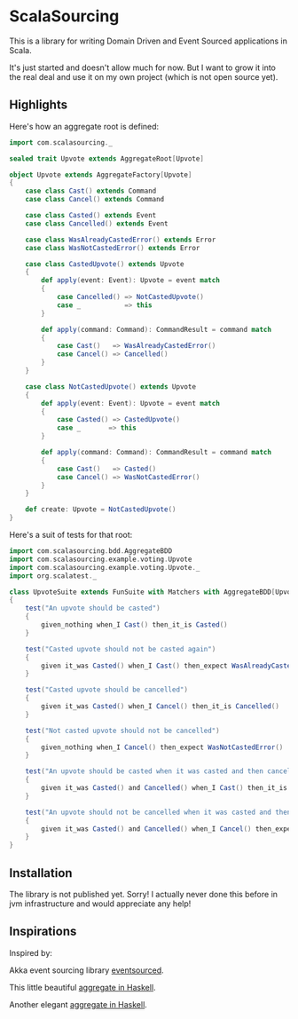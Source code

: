 # ScalaSourcing

This is a library for writing Domain Driven and Event Sourced applications in Scala.

It's just started and doesn't allow much for now. But I want to grow it into the real deal and use it on my own project (which is not open source yet).


## Highlights

Here's how an aggregate root is defined:

```scala
import com.scalasourcing._

sealed trait Upvote extends AggregateRoot[Upvote]

object Upvote extends AggregateFactory[Upvote]
{
    case class Cast() extends Command
    case class Cancel() extends Command

    case class Casted() extends Event
    case class Cancelled() extends Event

    case class WasAlreadyCastedError() extends Error
    case class WasNotCastedError() extends Error

    case class CastedUpvote() extends Upvote
    {
        def apply(event: Event): Upvote = event match
        {
            case Cancelled() => NotCastedUpvote()
            case _           => this
        }

        def apply(command: Command): CommandResult = command match
        {
            case Cast()   => WasAlreadyCastedError()
            case Cancel() => Cancelled()
        }
    }

    case class NotCastedUpvote() extends Upvote
    {
        def apply(event: Event): Upvote = event match
        {
            case Casted() => CastedUpvote()
            case _       => this
        }

        def apply(command: Command): CommandResult = command match
        {
            case Cast()   => Casted()
            case Cancel() => WasNotCastedError()
        }
    }

    def create: Upvote = NotCastedUpvote()
}
```

Here's a suit of tests for that root:

```scala
import com.scalasourcing.bdd.AggregateBDD
import com.scalasourcing.example.voting.Upvote
import com.scalasourcing.example.voting.Upvote._
import org.scalatest._

class UpvoteSuite extends FunSuite with Matchers with AggregateBDD[Upvote]
{
    test("An upvote should be casted")
    {
        given_nothing when_I Cast() then_it_is Casted()
    }

    test("Casted upvote should not be casted again")
    {
        given it_was Casted() when_I Cast() then_expect WasAlreadyCastedError()
    }

    test("Casted upvote should be cancelled")
    {
        given it_was Casted() when_I Cancel() then_it_is Cancelled()
    }

    test("Not casted upvote should not be cancelled")
    {
        given_nothing when_I Cancel() then_expect WasNotCastedError()
    }

    test("An upvote should be casted when it was casted and then cancelled")
    {
        given it_was Casted() and Cancelled() when_I Cast() then_it_is Casted()
    }

    test("An upvote should not be cancelled when it was casted and then cancelled")
    {
        given it_was Casted() and Cancelled() when_I Cancel() then_expect WasNotCastedError()
    }
}
```

## Installation

The library is not published yet. Sorry! I actually never done this before in jvm infrastructure and would appreciate any help!

## Inspirations

Inspired by:

Akka event sourcing library [eventsourced](https://github.com/eligosource/eventsourced).

This little beautiful [aggregate in Haskell](https://gist.github.com/Fristi/7327904).

Another elegant [aggregate in Haskell](https://gist.github.com/philipnilsson/9200533).
